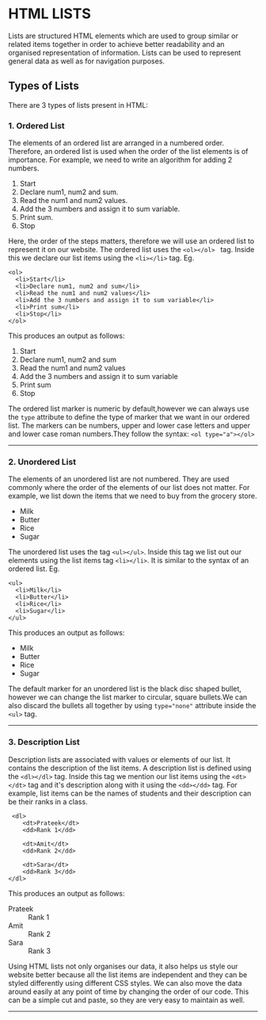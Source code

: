# HTML LISTS
Lists are structured HTML elements which are used to group similar or related items together in order to achieve better readability and an organised representation of information. Lists can be used to represent general data as well as for navigation purposes. 

## Types of Lists
There are 3 types of lists present in HTML:
### 1. Ordered List
The elements of an ordered list are arranged in a numbered order. Therefore, an ordered list is used when the order of the list elements is of importance. 
For example, we need to write an algorithm for adding 2 numbers.

1. Start
2. Declare num1, num2 and sum.
3. Read the num1 and num2 values.
4. Add the 3 numbers and assign it to sum variable.
5. Print sum.
6. Stop

Here, the order of the steps matters, therefore we will use an ordered list to represent it on our website. The ordered list uses the ``` <ol></ol>  ``` tag. Inside this we declare our list items using the ``` <li></li> ``` tag. 
Eg.
```
<ol>
  <li>Start</li>
  <li>Declare num1, num2 and sum</li>
  <li>Read the num1 and num2 values</li>
  <li>Add the 3 numbers and assign it to sum variable</li>
  <li>Print sum</li>
  <li>Stop</li>
</ol>
```


This produces an output as follows:
<ol>
  <li>Start</li>
  <li>Declare num1, num2 and sum</li>
  <li>Read the num1 and num2 values</li>
  <li>Add the 3 numbers and assign it to sum variable</li>
  <li>Print sum</li>
  <li>Stop</li>
</ol>

The ordered list marker is numeric by default,however we can always use the ```type``` attribute to define the type of marker that we want in our ordered list. The markers can be numbers, upper and lower case letters and upper and lower case roman numbers.They follow the syntax:
``` <ol type="a"></ol> ``` 

---

### 2. Unordered List
The elements of an unordered list are not numbered. They are used commonly where the order of the elements of our list does not matter. For example, we list down the items that we need to buy from the grocery store. 

- Milk
- Butter
- Rice
- Sugar

The unordered list uses the tag ``` <ul></ul> ```. Inside this tag we list out our elements using the list items tag ``` <li></li> ```. It is similar to the syntax of an ordered list.
Eg.
```
<ul>
  <li>Milk</li>
  <li>Butter</li>
  <li>Rice</li>
  <li>Sugar</li>
</ul>
```

This produces an output as follows:
<ul>
  <li>Milk</li>
  <li>Butter</li>
  <li>Rice</li>
  <li>Sugar</li>
</ul>

The default marker for an unordered list is the black disc shaped bullet, however we can change the list marker to circular, square bullets.We can also discard the bullets all together by using ``` type="none" ``` attribute inside the ``` <ul> ``` tag.

---

### 3. Description List
Description lists are associated with values or elements of our list. It contains the description of the list items. A description list is defined using the ``` <dl></dl> ``` tag. Inside this tag we mention our list items using the ``` <dt></dt> ``` tag and it's description along with it using the ``` <dd></dd> ``` tag.
For example, list items can be the names of students and their description can be their ranks in a class.


```
 <dl>
    <dt>Prateek</dt>
    <dd>Rank 1</dd>

    <dt>Amit</dt>
    <dd>Rank 2</dd>

    <dt>Sara</dt>
    <dd>Rank 3</dd>
</dl>
```

This produces an output as follows:
<dl>
    <dt>Prateek</dt>
    <dd>Rank 1</dd>
   <dt>Amit</dt>
    <dd>Rank 2</dd>
   <dt>Sara</dt>
    <dd>Rank 3</dd>
</dl>

Using HTML lists not only organises our data, it also helps us style our website better because all the list items are independent and they can be styled differently using different CSS styles. We can also move the data around easily at any point of time by changing the order of our code. This can be a simple cut and paste, so they are very 
easy to maintain as well.

---

